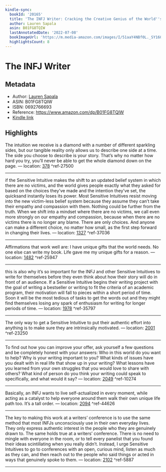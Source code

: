 ```yaml
---
kindle-sync:
  bookId: '20165'
  title: 'The INFJ Writer: Cracking the Creative Genius of the World''s Rarest Type'
  author: Lauren Sapala
  asin: B01FG8TQIW
  lastAnnotatedDate: '2022-07-08'
  bookImageUrl: 'https://m.media-amazon.com/images/I/51aaY4NBf0L._SY160.jpg'
  highlightsCount: 8
---
```

# The INFJ Writer
## Metadata
* Author: [Lauren Sapala](https://www.amazon.com/Lauren-Sapala/e/B01G7RO33E/ref=dp_byline_cont_ebooks_1)
* ASIN: B01FG8TQIW
* ISBN: 0692766693
* Reference: https://www.amazon.com/dp/B01FG8TQIW
* [Kindle link](kindle://book?action=open&asin=B01FG8TQIW)

## Highlights
The intuition we receive is a diamond with a number of different sparkling sides, but our tangible reality only allows us to describe one side at a time. The side you choose to describe is your story. That’s why no matter how hard you try, you’ll never be able to get the whole diamond down on the page. — location: [378](kindle://book?action=open&asin=B01FG8TQIW&location=378) ^ref-27500

---
if the Sensitive Intuitive makes the shift to an updated belief system in which there are no victims, and the world gives people exactly what they asked for based on the choices they’ve made and the intention they’ve set, the quicksand instantly loses its power. Most Sensitive Intuitives resist moving into the new victim-less belief system because they assume they can’t take their empathy and compassion with them. Nothing could be further from the truth. When we shift into a mindset where there are no victims, we call even more strongly on our empathy and compassion, because when there are no victims there is no longer any blame. There are only choices. And anyone can make a different choice, no matter how small, as the first step forward in changing their lives. — location: [1327](kindle://book?action=open&asin=B01FG8TQIW&location=1327) ^ref-37036

---
Affirmations that work well are: I have unique gifts that the world needs. No one else can write my book. Life gave me my unique gifts for a reason. — location: [1482](kindle://book?action=open&asin=B01FG8TQIW&location=1482) ^ref-25947

---
this is also why it’s so important for the INFJ and other Sensitive Intuitives to write for themselves before they even think about how their story will do in front of an audience. If a Sensitive Intuitive begins their writing project with the goal of writing a bestseller or writing to fit the criteria of an academic program, their motivation will fall to pieces within a short period of time. Soon it will be the most tedious of tasks to get the words out and they might find themselves losing any spark of enthusiasm for writing for longer periods of time. — location: [1978](kindle://book?action=open&asin=B01FG8TQIW&location=1978) ^ref-35797

---
The only way to get a Sensitive Intuitive to put their authentic effort into anything is to make sure they are intrinsically motivated. — location: [2001](kindle://book?action=open&asin=B01FG8TQIW&location=2001) ^ref-23250

---
To find out how you can improve your offer, ask yourself a few questions and be completely honest with your answers: Who in this world do you want to help? Why is your writing important to you? What kinds of issues have you dealt with in real life that show up in your writing? What lessons have you learned from your own struggles that you would love to share with others? What kind of person do you think your writing could speak to specifically, and what would it say? — location: [2049](kindle://book?action=open&asin=B01FG8TQIW&location=2049) ^ref-10274

---
Basically, an INFJ wants to live self-actualized in every moment, while acting as a catalyst to help everyone around them walk their own unique life path too. It’s a tall order. — location: [2094](kindle://book?action=open&asin=B01FG8TQIW&location=2094) ^ref-44626

---
The key to making this work at a writers’ conference is to use the same method that most INFJs unconsciously use in their own everyday lives. They only express authentic interest in the people who they are genuinely drawn to. The same holds true at a writers’ conference. There is no need to mingle with everyone in the room, or to tell every panelist that you found their ideas scintillating when you really didn’t. Instead, I urge Sensitive Intuitives to go to conferences with an open, curious mind, listen as much as they can, and then reach out to the people who said things or acted in ways that genuinely spoke to them. — location: [2102](kindle://book?action=open&asin=B01FG8TQIW&location=2102) ^ref-5887

---
